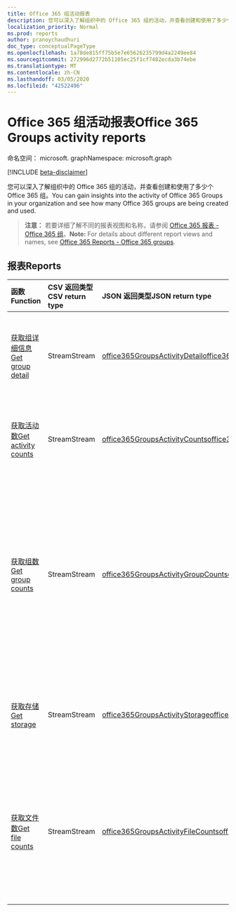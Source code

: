 ```yaml
---
title: Office 365 组活动报表
description: 您可以深入了解组织中的 Office 365 组的活动，并查看创建和使用了多少个 Office 365 组。
localization_priority: Normal
ms.prod: reports
author: pranoychaudhuri
doc_type: conceptualPageType
ms.openlocfilehash: 1a78de815ff75b5e7e65626235799d4a2249ee84
ms.sourcegitcommit: 272996d2772b51105ec25f1cf7482ecda3b74ebe
ms.translationtype: MT
ms.contentlocale: zh-CN
ms.lasthandoff: 03/05/2020
ms.locfileid: "42522496"
---
```

# <a name="office-365-groups-activity-reports"></a><span data-ttu-id="90aaa-103">Office 365 组活动报表</span><span class="sxs-lookup"><span data-stu-id="90aaa-103">Office 365 Groups activity reports</span></span>

<span data-ttu-id="90aaa-104">命名空间： microsoft. graph</span><span class="sxs-lookup"><span data-stu-id="90aaa-104">Namespace: microsoft.graph</span></span>

[!INCLUDE [beta-disclaimer](../../includes/beta-disclaimer.md)]

<span data-ttu-id="90aaa-105">您可以深入了解组织中的 Office 365 组的活动，并查看创建和使用了多少个 Office 365 组。</span><span class="sxs-lookup"><span data-stu-id="90aaa-105">You can gain insights into the activity of Office 365 Groups in your organization and see how many Office 365 groups are being created and used.</span></span>

> <span data-ttu-id="90aaa-106">**注意：** 若要详细了解不同的报表视图和名称，请参阅 [Office 365 报表 - Office 365 组](https://support.office.com/client/Office-365-groups-a27f1a99-3557-4f85-9560-a28e3d822a40)。</span><span class="sxs-lookup"><span data-stu-id="90aaa-106">**Note:** For details about different report views and names, see [Office 365 Reports - Office 365 groups](https://support.office.com/client/Office-365-groups-a27f1a99-3557-4f85-9560-a28e3d822a40).</span></span>

## <a name="reports"></a><span data-ttu-id="90aaa-107">报表</span><span class="sxs-lookup"><span data-stu-id="90aaa-107">Reports</span></span>

| <span data-ttu-id="90aaa-108">函数</span><span class="sxs-lookup"><span data-stu-id="90aaa-108">Function</span></span>                                 | <span data-ttu-id="90aaa-109">CSV 返回类型</span><span class="sxs-lookup"><span data-stu-id="90aaa-109">CSV return type</span></span> | <span data-ttu-id="90aaa-110">JSON 返回类型</span><span class="sxs-lookup"><span data-stu-id="90aaa-110">JSON return type</span></span>                         | <span data-ttu-id="90aaa-111">说明</span><span class="sxs-lookup"><span data-stu-id="90aaa-111">Description</span></span>                              |
| :--------------------------------------- | :-------------- | :--------------------------------------- | ---------------------------------------- |
| [<span data-ttu-id="90aaa-112">获取组详细信息</span><span class="sxs-lookup"><span data-stu-id="90aaa-112">Get group detail</span></span>](../api/reportroot-getoffice365groupsactivitydetail.md) | <span data-ttu-id="90aaa-113">Stream</span><span class="sxs-lookup"><span data-stu-id="90aaa-113">Stream</span></span>          | [<span data-ttu-id="90aaa-114">office365GroupsActivityDetail</span><span class="sxs-lookup"><span data-stu-id="90aaa-114">office365GroupsActivityDetail</span></span>](../resources/office365groupsactivitydetail.md) | <span data-ttu-id="90aaa-115">获取组执行的 Office 365 组活动的详细信息。</span><span class="sxs-lookup"><span data-stu-id="90aaa-115">Get details about Office 365 Groups activity by group.</span></span> |
| [<span data-ttu-id="90aaa-116">获取活动数</span><span class="sxs-lookup"><span data-stu-id="90aaa-116">Get activity counts</span></span>](../api/reportroot-getoffice365groupsactivitycounts.md) | <span data-ttu-id="90aaa-117">Stream</span><span class="sxs-lookup"><span data-stu-id="90aaa-117">Stream</span></span>          | [<span data-ttu-id="90aaa-118">office365GroupsActivityCounts</span><span class="sxs-lookup"><span data-stu-id="90aaa-118">office365GroupsActivityCounts</span></span>](../resources/office365groupsactivitycounts.md) | <span data-ttu-id="90aaa-119">获取跨组工作负载的组活动数。</span><span class="sxs-lookup"><span data-stu-id="90aaa-119">Get the number of group activities across group workloads.</span></span> |
| [<span data-ttu-id="90aaa-120">获取组数</span><span class="sxs-lookup"><span data-stu-id="90aaa-120">Get group counts</span></span>](../api/reportroot-getoffice365groupsactivitygroupcounts.md) | <span data-ttu-id="90aaa-121">Stream</span><span class="sxs-lookup"><span data-stu-id="90aaa-121">Stream</span></span>          | [<span data-ttu-id="90aaa-122">office365GroupsActivityGroupCounts</span><span class="sxs-lookup"><span data-stu-id="90aaa-122">office365GroupsActivityGroupCounts</span></span>](../resources/office365groupsactivitygroupcounts.md) | <span data-ttu-id="90aaa-123">获取每日总组数和活跃组数（以电子邮件对话、Yammer 帖子和 SharePoint 文件活动为依据）。</span><span class="sxs-lookup"><span data-stu-id="90aaa-123">Get the daily total number of groups and how many of them were active based on email conversations, Yammer posts, and SharePoint file activities.</span></span> |
| [<span data-ttu-id="90aaa-124">获取存储</span><span class="sxs-lookup"><span data-stu-id="90aaa-124">Get storage</span></span>](../api/reportroot-getoffice365groupsactivitystorage.md) | <span data-ttu-id="90aaa-125">Stream</span><span class="sxs-lookup"><span data-stu-id="90aaa-125">Stream</span></span>          | [<span data-ttu-id="90aaa-126">office365GroupsActivityStorage</span><span class="sxs-lookup"><span data-stu-id="90aaa-126">office365GroupsActivityStorage</span></span>](../resources/office365groupsactivitystorage.md) | <span data-ttu-id="90aaa-127">获取跨所有组邮箱和组网站使用的总存储。</span><span class="sxs-lookup"><span data-stu-id="90aaa-127">Get the total storage used across all group mailboxes and group sites.</span></span> |
| [<span data-ttu-id="90aaa-128">获取文件数</span><span class="sxs-lookup"><span data-stu-id="90aaa-128">Get file counts</span></span>](../api/reportroot-getoffice365groupsactivityfilecounts.md) | <span data-ttu-id="90aaa-129">Stream</span><span class="sxs-lookup"><span data-stu-id="90aaa-129">Stream</span></span>          | [<span data-ttu-id="90aaa-130">office365GroupsActivityFileCounts</span><span class="sxs-lookup"><span data-stu-id="90aaa-130">office365GroupsActivityFileCounts</span></span>](../resources/office365groupsactivityfilecounts.md) | <span data-ttu-id="90aaa-131">获取跨与 Office 365 组相关联的所有组网站的文件总数和活跃文件数。</span><span class="sxs-lookup"><span data-stu-id="90aaa-131">Get the total number of files and how many of them were active across all group sites associated with an Office 365 Group.</span></span> |
